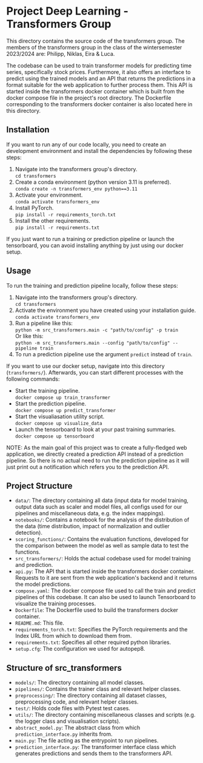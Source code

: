 # Project Deep Learning - Transformers Group

This directory contains the source code of the transformers group. The members of the transformers group in the class of the wintersemester 2023/2024 are: Philipp, Niklas, Eira & Luca.

The codebase can be used to train transformer models for predicting time series, specifically stock prices. Furthermore, it also offers an interface to predict using the trained models and an API that returns the predictions in a format suitable for the web application to further process them. This API is started inside the transformers docker container which is built from the docker compose file in the project's root directory. The Dockerfile corresponding to the transformers docker container is also located here in this directory.

## Installation

If you want to run any of our code locally, you need to create an development environment and install the dependencies by following these steps:

1. Navigate into the transformers group's directory.
<br>`cd transformers`
2. Create a conda environment (python version 3.11 is preferred).
<br>`conda create -n transformers_env python==3.11`
3. Activate your environment.
<br>`conda activate transformers_env`
4. Install PyTorch.
<br>`pip install -r requirements_torch.txt`
5. Install the other requirements.
<br>`pip install -r requirements.txt`

If you just want to run a training or prediction pipeline or launch the tensorboard, you can avoid installing anything by just using our docker setup.

## Usage

To run the training and prediction pipeline locally, follow these steps:

1. Navigate into the transformers group's directory.
<br>`cd transformers`
2. Activate the environment you have created using your installation guide.
<br>`conda activate transformers_env`
3. Run a pipeline like this:
<br>`python -m src_transformers.main -c "path/to/config" -p train`
<br>Or like this:
<br>`python -m src_transformers.main --config "path/to/config" --pipeline train`
4. To run a prediction pipeline use the argument `predict` instead of `train`.

If you want to use our docker setup, navigate into this directory (`transformers/`). Afterwards, you can start different processes with the following commands:

- Start the training pipeline.
<br>`docker compose up train_transformer`
- Start the prediction pipeline.
<br>`docker compose up predict_transformer`
- Start the visualiasation utility script.
<br>`docker compose up visualize_data`
- Launch the tensorboard to look at your past training summaries.
<br>`docker compose up tensorboard`

NOTE: As the main goal of this project was to create a fully-fledged web application, we directly created a prediction API instead of a prediction pipeline. So there is no actual need to run the prediction pipeline as it will just print out a notification which refers you to the prediction API.

## Project Structure

- `data/`: The directory containing all data (input data for model training, output data such as scaler and model files, all configs used for our pipelines and miscellaneous data, e.g. the index mappings).
- `notebooks/`: Contains a notebook for the analysis of the distribution of the data (time distribution, impact of normalization and outlier detection).
- `scoring_functions/`: Contains the evaluation functions, developed for the comparison between the model as well as sample data to test the functions.
- `src_transformers/`: Holds the actual codebase used for model training and prediction.
- `api.py`: The API that is started inside the transformers docker container. Requests to it are sent from the web application's backend and it returns the model predictions.
- `compose.yaml`: The docker compose file used to call the train and predict pipelines of this codebase. It can also be used to launch Tensorboard to visualize the training processes.
- `Dockerfile`: The Dockerfile used to build the transformers docker container.
- `README.md`: This file.
- `requirements_torch.txt`: Specifies the PyTorch requirements and the Index URL from which to download them from.
- `requirements.txt`: Specifies all other required python libraries.
- `setup.cfg`: The configuration we used for autopep8.

## Structure of src_transformers

- `models/`: The directory containing all model classes.
- `pipelines/`: Contains the trainer class and relevant helper classes.
- `preprocessing/`: The directory containing all dataset classes, preprocessing code, and relevant helper classes.
- `test/`: Holds code files with Pytest test cases.
- `utils/`: The directory containing miscellaneous classes and scripts (e.g. the logger class and visualisation scripts).
- `abstract_model.py`: The abstract class from which `prediction_interface.py` inherits from.
- `main.py`: The file acting as the entrypoint to run pipelines.
- `prediction_interface.py`: The transformer interface class which generates predictions and sends them to the transformers API.